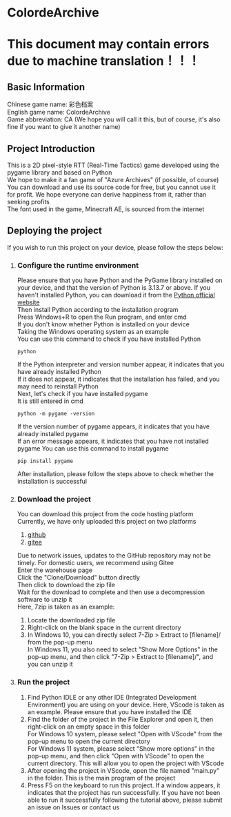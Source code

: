 # ColordeArchive
# This document may contain errors due to machine translation！！！
## Basic Information
Chinese game name: 彩色档案  
English game name: ColordeArchive  
Game abbreviation: CA (We hope you will call it this, but of course, it's also fine if you want to give it another name)
## Project Introduction
This is a 2D pixel-style RTT (Real-Time Tactics) game developed using the pygame library and based on Python  
We hope to make it a fan game of "Azure Archives" (if possible, of course)  
You can download and use its source code for free, but you cannot use it for profit. We hope everyone can derive happiness from it, rather than seeking profits  
The font used in the game, Minecraft AE, is sourced from the internet  
## Deploying the project
If you wish to run this project on your device, please follow the steps below:
1. ### Configure the runtime environment
   Please ensure that you have Python and the PyGame library installed on your device, and that the version of Python is 3.13.7 or above. If you haven't installed Python, you can download it from the [Python official website](http://python.org)  
    Then install Python according to the installation program  
    Press Windows+R to open the Run program, and enter cmd  
    If you don't know whether Python is installed on your device  
    Taking the Windows operating system as an example  
    You can use this command to check if you have installed Python  
    ```
    python
    ```
    If the Python interpreter and version number appear, it indicates that you have already installed Python  
    If it does not appear, it indicates that the installation has failed, and you may need to reinstall Python  
    Next, let's check if you have installed pygame  
    It is still entered in cmd  
    ```
    python -m pygame -version
    ```
    If the version number of pygame appears, it indicates that you have already installed pygame  
    If an error message appears, it indicates that you have not installed pygame
    You can use this command to install pygame  
    ```
    pip install pygame  
    ```
    After installation, please follow the steps above to check whether the installation is successful  
2. ### Download the project
   You can download this project from the code hosting platform  
   Currently, we have only uploaded this project on two platforms  
   1. [github](https://github.com/SanmiaoDiary/Colored_Archive"github")
   2. [gitee](https://gitee.com/sanmiaodiary/colored_archive"gitee")  

   Due to network issues, updates to the GitHub repository may not be timely. For domestic users, we recommend using Gitee  
   Enter the warehouse page  
   Click the "Clone/Download" button directly  
   Then click to download the zip file  
   Wait for the download to complete and then use a decompression software to unzip it  
   Here, 7zip is taken as an example:  
   1. Locate the downloaded zip file
   2. Right-click on the blank space in the current directory
   3. In Windows 10, you can directly select 7-Zip > Extract to [filename]/ from the pop-up menu  
   In Windows 11, you also need to select "Show More Options" in the pop-up menu, and then click "7-Zip > Extract to [filename]/", and you can unzip it  
3. ### Run the project
   1. Find Python IDLE or any other IDE (Integrated Development Environment) you are using on your device. Here, VScode is taken as an example. Please ensure that you have installed the IDE  
   2. Find the folder of the project in the File Explorer and open it, then right-click on an empty space in this folder  
   For Windows 10 system, please select "Open with VScode" from the pop-up menu to open the current directory  
   For Windows 11 system, please select "Show more options" in the pop-up menu, and then click "Open with VScode" to open the current directory. This will allow you to open the project with VScode  
   3. After opening the project in VScode, open the file named "main.py" in the folder. This is the main program of the project  
   4. Press F5 on the keyboard to run this project. If a window appears, it indicates that the project has run successfully. If you have not been able to run it successfully following the tutorial above, please submit an issue on Issues or contact us  